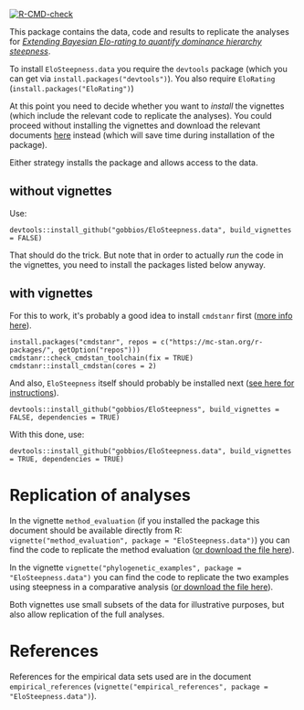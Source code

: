 
<!-- badges: start -->
[![R-CMD-check](https://github.com/gobbios/EloSteepness.data/actions/workflows/R-CMD-check.yaml/badge.svg)](https://github.com/gobbios/EloSteepness.data/actions/workflows/R-CMD-check.yaml)
<!-- badges: end -->

This package contains the data, code and results to replicate the analyses for [*Extending Bayesian Elo-rating to quantify dominance hierarchy steepness*](https://doi.org/10.1101/2022.01.28.478016).

To install `EloSteepness.data` you require the `devtools` package (which you can get via `install.packages("devtools")`). 
You also require `EloRating` (`install.packages("EloRating")`)

At this point you need to decide whether you want to *install* the vignettes (which include the relevant code to replicate the analyses).
You could proceed without installing the vignettes and download the relevant documents [here](https://github.com/gobbios/EloSteepness.data/blob/main/vignette) instead (which will save time during installation of the package).

Either strategy installs the package and allows access to the data.

## without vignettes

Use:

```
devtools::install_github("gobbios/EloSteepness.data", build_vignettes = FALSE)
```

That should do the trick. 
But note that in order to actually *run* the code in the vignettes, you need to install the packages listed below anyway.

## with vignettes

For this to work, it's probably a good idea to install `cmdstanr` first ([more info here](https://mc-stan.org/cmdstanr/articles/cmdstanr.html)).

```
install.packages("cmdstanr", repos = c("https://mc-stan.org/r-packages/", getOption("repos")))
cmdstanr::check_cmdstan_toolchain(fix = TRUE)
cmdstanr::install_cmdstan(cores = 2)
```

And also, `EloSteepness` itself should probably be installed next ([see here for instructions](https://github.com/gobbios/EloSteepness)).

```
devtools::install_github("gobbios/EloSteepness", build_vignettes = FALSE, dependencies = TRUE)
```

With this done, use:

```
devtools::install_github("gobbios/EloSteepness.data", build_vignettes = TRUE, dependencies = TRUE)
```


# Replication of analyses

In the vignette `method_evaluation` (if you installed the package this document should be available directly from R: `vignette("method_evaluation", package = "EloSteepness.data")`) you can find the code to replicate the method evaluation ([or download the file here](https://github.com/gobbios/EloSteepness.data/blob/main/documents/method_evaluation.pdf)).

In the vignette `vignette("phylogenetic_examples", package = "EloSteepness.data")` you can find the code to replicate the two examples using steepness in a comparative analysis ([or download the file here](https://github.com/gobbios/EloSteepness.data/blob/main/documents/phylogenetic_examples.pdf)).

Both vignettes use small subsets of the data for illustrative purposes, but also allow replication of the full analyses.

# References

References for the empirical data sets used are in the document `empirical_references` (`vignette("empirical_references", package = "EloSteepness.data")`).
